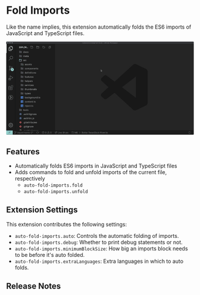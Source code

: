 # Fold Imports

Like the name implies, this extension automatically folds the ES6 imports of JavaScript and TypeScript files.

![](https://raw.githubusercontent.com/eramdam/fold-imports/master/demo.gif?token=AAKYHBHC6TZTQ34PLWV4EOK6YNQFA)

## Features

- Automatically folds ES6 imports in JavaScript and TypeScript files
- Adds commands to fold and unfold imports of the current file, respectively
  - `auto-fold-imports.fold`
  - `auto-fold-imports.unfold`

## Extension Settings

This extension contributes the following settings:

- `auto-fold-imports.auto`: Controls the automatic folding of imports.
- `auto-fold-imports.debug`: Whether to print debug statements or not.
- `auto-fold-imports.minimumBlockSize`: How big an imports block needs to be before it's auto folded.
- `auto-fold-imports.extraLanguages`: Extra languages in which to auto folds.

## Release Notes
